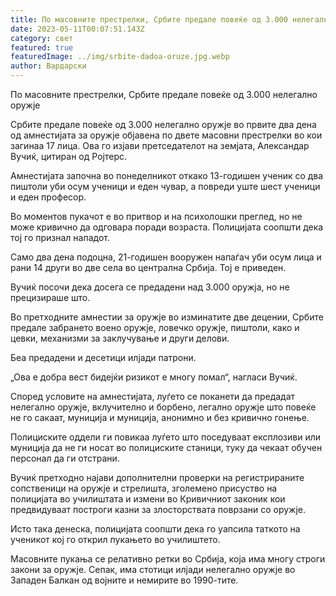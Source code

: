 ```yaml
---
title: По масовните престрелки, Србите предале повеќе од 3.000 нелегално оружје
date: 2023-05-11T00:07:51.143Z
category: свет
featured: true
featuredImage: ../img/srbite-dadoa-oruze.jpg.webp
author: Вардарски
---
```

По масовните престрелки, Србите предале повеќе од 3.000 нелегално оружје

Србите предале повеќе од 3.000 нелегално оружје во првите два дена од амнестијата за оружје објавена по двете масовни престрелки во кои загинаа 17 лица. Ова го изјави претседателот на земјата, Александар Вучиќ, цитиран од Ројтерс.

Амнестијата започна во понеделникот откако 13-годишен ученик со два пиштоли уби осум ученици и еден чувар, а повреди уште шест ученици и еден професор.

Во моментов пукачот е во притвор и на психолошки преглед, но не може кривично да одговара поради возраста. Полицијата соопшти дека тој го признал нападот.

Само два дена подоцна, 21-годишен вооружен напаѓач уби осум лица и рани 14 други во две села во централна Србија. Тој е приведен.

Вучиќ посочи дека досега се предадени над 3.000 оружја, но не прецизираше што.

Во претходните амнестии за оружје во изминатите две децении, Србите предале забрането воено оружје, ловечко оружје, пиштоли, како и цевки, механизми за заклучување и други делови.

Беа предадени и десетици илјади патрони.

„Ова е добра вест бидејќи ризикот е многу помал“, нагласи Вучиќ.

Според условите на амнестијата, луѓето се поканети да предадат нелегално оружје, вклучително и борбено, легално оружје што повеќе не го сакаат, муниција и муниција, анонимно и без кривично гонење.

Полициските оддели ги повикаа луѓето што поседуваат експлозиви или муниција да не ги носат во полициските станици, туку да чекаат обучен персонал да ги отстрани.

Вучиќ претходно најави дополнителни проверки на регистрираните сопственици на оружје и стрелишта, зголемено присуство на полицијата во училиштата и измени во Кривичниот законик кои предвидуваат построги казни за злосторствата поврзани со оружје.

Исто така денеска, полицијата соопшти дека го уапсила таткото на ученикот кој го открил пукањето во училиштето.

Масовните пукања се релативно ретки во Србија, која има многу строги закони за оружје. Сепак, има стотици илјади нелегално оружје во Западен Балкан од војните и немирите во 1990-тите.